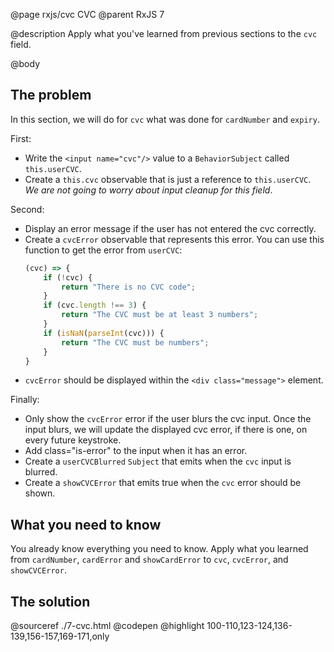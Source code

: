 @page rxjs/cvc CVC
@parent RxJS 7

@description Apply what you've learned from previous sections to the `cvc` field.

@body

## The problem

In this section, we will do for `cvc` what was done for `cardNumber` and `expiry`.

First:

- Write the `<input name="cvc"/>` value to a `BehaviorSubject` called `this.userCVC`.
- Create a `this.cvc` observable that is just a reference to `this.userCVC`.
  _We are not going to worry about input cleanup for this field_.

Second:

- Display an error message if the user has not entered the cvc correctly.
- Create a `cvcError` observable that represents this error. You can use this function
  to get the error from `userCVC`:
  ```typescript
  (cvc) => {
      if (!cvc) {
          return "There is no CVC code";
      }
      if (cvc.length !== 3) {
          return "The CVC must be at least 3 numbers";
      }
      if (isNaN(parseInt(cvc))) {
          return "The CVC must be numbers";
      }
  }
  ```
- `cvcError` should be displayed within the `<div class="message">` element.

Finally:

- Only show the `cvcError` error if the user blurs the cvc input. Once the input blurs,
  we will update the displayed cvc error, if there is one, on every future keystroke.
- Add class="is-error" to the input when it has an error.
- Create a `userCVCBlurred` `Subject` that emits when the `cvc` input is blurred.
- Create a `showCVCError` that emits true when the `cvc` error should be shown.

## What you need to know

You already know everything you need to know.  Apply what you learned from
`cardNumber`, `cardError` and `showCardError` to `cvc`, `cvcError`, and `showCVCError`.

## The solution

@sourceref ./7-cvc.html
@codepen
@highlight 100-110,123-124,136-139,156-157,169-171,only
